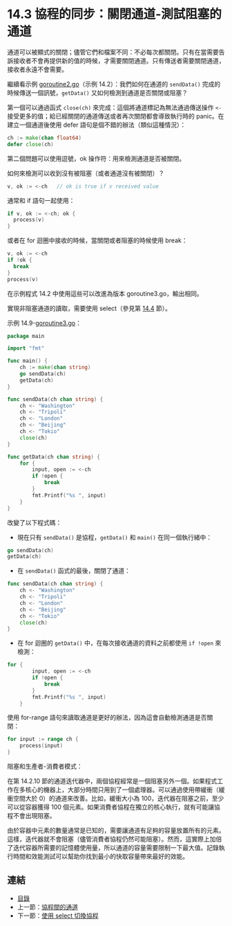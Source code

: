 # 14.3 協程的同步：關閉通道-測試阻塞的通道

通道可以被顯式的關閉；儘管它們和檔案不同：不必每次都關閉。只有在當需要告訴接收者不會再提供新的值的時候，才需要關閉通道。只有傳送者需要關閉通道，接收者永遠不會需要。

繼續看示例 [goroutine2.go](examples/chapter_14/goroutine2.go)（示例 14.2）：我們如何在通道的 `sendData()` 完成的時候傳送一個訊號，`getData()` 又如何檢測到通道是否關閉或阻塞？

第一個可以通過函式 `close(ch)` 來完成：這個將通道標記為無法通過傳送操作 `<-` 接受更多的值；給已經關閉的通道傳送或者再次關閉都會導致執行時的 panic。在建立一個通道後使用 defer 語句是個不錯的辦法（類似這種情況）：

```go
ch := make(chan float64)
defer close(ch)
```

第二個問題可以使用逗號，ok 操作符：用來檢測通道是否被關閉。

如何來檢測可以收到沒有被阻塞（或者通道沒有被關閉）？

```go
v, ok := <-ch   // ok is true if v received value
```

通常和 if 語句一起使用：

```go
if v, ok := <-ch; ok {
  process(v)
}
```

或者在 for 迴圈中接收的時候，當關閉或者阻塞的時候使用 break：

```go
v, ok := <-ch
if !ok {
  break
}
process(v)
```

在示例程式 14.2 中使用這些可以改進為版本 goroutine3.go，輸出相同。

實現非阻塞通道的讀取，需要使用 select（參見第 [14.4](14.4.md) 節）。

示例 14.9-[goroutine3.go](examples/chapter_14/goroutine3.go)：

```go
package main

import "fmt"

func main() {
	ch := make(chan string)
	go sendData(ch)
	getData(ch)
}

func sendData(ch chan string) {
	ch <- "Washington"
	ch <- "Tripoli"
	ch <- "London"
	ch <- "Beijing"
	ch <- "Tokio"
	close(ch)
}

func getData(ch chan string) {
	for {
		input, open := <-ch
		if !open {
			break
		}
		fmt.Printf("%s ", input)
	}
}
```

改變了以下程式碼：

- 現在只有 `sendData()` 是協程，`getData()` 和 `main()` 在同一個執行緒中：

```go
go sendData(ch)
getData(ch)
```

- 在 `sendData()` 函式的最後，關閉了通道：

```go
func sendData(ch chan string) {
	ch <- "Washington"
	ch <- "Tripoli"
	ch <- "London"
	ch <- "Beijing"
	ch <- "Tokio"
	close(ch)
}
```

- 在 for 迴圈的 `getData()` 中，在每次接收通道的資料之前都使用 `if !open` 來檢測：

```go
for {
		input, open := <-ch
		if !open {
			break
		}
		fmt.Printf("%s ", input)
	}
```

使用 for-range 語句來讀取通道是更好的辦法，因為這會自動檢測通道是否關閉：

```go
for input := range ch {
  	process(input)
}
```

阻塞和生產者-消費者模式：

在第 14.2.10 節的通道迭代器中，兩個協程經常是一個阻塞另外一個。如果程式工作在多核心的機器上，大部分時間只用到了一個處理器。可以通過使用帶緩衝（緩衝空間大於 0）的通道來改善。比如，緩衝大小為 100，迭代器在阻塞之前，至少可以從容器獲得 100 個元素。如果消費者協程在獨立的核心執行，就有可能讓協程不會出現阻塞。

由於容器中元素的數量通常是已知的，需要讓通道有足夠的容量放置所有的元素。這樣，迭代器就不會阻塞（儘管消費者協程仍然可能阻塞）。然而，這實際上加倍了迭代容器所需要的記憶體使用量，所以通道的容量需要限制一下最大值。記錄執行時間和效能測試可以幫助你找到最小的快取容量帶來最好的效能。

## 連結

- [目錄](directory.md)
- 上一節：[協程間的通道](14.2.md)
- 下一節：[使用 select 切換協程](14.4.md)